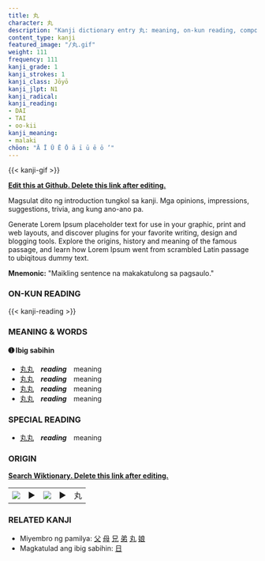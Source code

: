 ```yaml
---
title: 丸
character: 丸
description: "Kanji dictionary entry 丸: meaning, on-kun reading, compounds, origin, related kanji"
content_type: kanji
featured_image: "/丸.gif"
weight: 111
frequency: 111
kanji_grade: 1
kanji_strokes: 1
kanji_class: Jōyō
kanji_jlpt: N1
kanji_radical: 
kanji_reading: 
- DAI
- TAI
- oo-kii
kanji_meaning:
- malaki
chōon: "Ā Ī Ū Ē Ō ā ī ū ē ō ’"
---
```

[//]: # (Don't edit the line below. Kanji animated GIF code is automatically generated.)
{{< kanji-gif >}}

[//]: # (Edit below this line.)

**[Edit this at Github. Delete this link after editing.](https://github.com/tim0g/tim/tree/main/content/kanji/丸/index.md)**

Magsulat dito ng introduction tungkol sa kanji. Mga opinions, impressions, suggestions, trivia, ang kung ano-ano pa.

Generate Lorem Ipsum placeholder text for use in your graphic, print and web layouts, and discover plugins for your favorite writing, design and blogging tools. Explore the origins, history and meaning of the famous passage, and learn how Lorem Ipsum went from scrambled Latin passage to ubiqitous dummy text.
 
**Mnemonic:** "Maikling sentence na makakatulong sa pagsaulo."

### ON-KUN READING

[//]: # (Don't edit the line below. ON-KUN READING code is automatically generated.)
{{< kanji-reading >}}

### MEANING & WORDS

#### ➊ **Ibig sabihin**
  - [丸](../丸)[丸](../丸)　***reading***　meaning
  - [丸](../丸)[丸](../丸)　***reading***　meaning
  - [丸](../丸)[丸](../丸)　***reading***　meaning
  - [丸](../丸)[丸](../丸)　***reading***　meaning

### SPECIAL READING
  - [丸](../丸)[丸](../丸)　***reading***　meaning

### ORIGIN

**[Search Wiktionary. Delete this link after editing.](https://wiktionary.org/wiki/丸)**
<table class="kanji-table"><tr><td>
<img src="60px-丸-bronze.svg.png">
</td><td>▶</td><td>
<img src="60px-丸-oracle.svg.png">
</td><td>▶</td>
<td class="kanji-origin">丸</td>
</tr></table>

### RELATED KANJI
- Miyembro ng pamilya: [父](../父) [母](../母) [兄](../兄) [弟](../弟) [丸](../丸) [娘](../娘)
- Magkatulad ang ibig sabihin: [日](../日)

